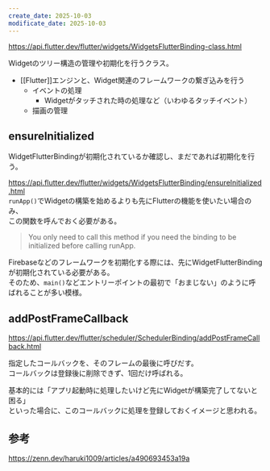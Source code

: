 ```yaml
---
create_date: 2025-10-03
modificate_date: 2025-10-03
---
```

<https://api.flutter.dev/flutter/widgets/WidgetsFlutterBinding-class.html>

Widgetのツリー構造の管理や初期化を行うクラス。

* [[Flutter]]エンジンと、Widget関連のフレームワークの繋ぎ込みを行う
    - イベントの処理
        - Widgetがタッチされた時の処理など（いわゆるタッチイベント）
    - 描画の管理

## ensureInitialized
WidgetFlutterBindingが初期化されているか確認し、まだであれば初期化を行う。  

<https://api.flutter.dev/flutter/widgets/WidgetsFlutterBinding/ensureInitialized.html>  
`runApp()`でWidgetの構築を始めるよりも先にFlutterの機能を使いたい場合のみ、  
この関数を呼んでおく必要がある。  
> You only need to call this method if you need the binding to be initialized before calling runApp.

Firebaseなどのフレームワークを初期化する際には、先にWidgetFlutterBindingが初期化されている必要がある。  
そのため、`main()`などエントリーポイントの最初で「おまじない」のように呼ばれることが多い模様。

## addPostFrameCallback
<https://api.flutter.dev/flutter/scheduler/SchedulerBinding/addPostFrameCallback.html>

指定したコールバックを、そのフレームの最後に呼びだす。  
コールバックは登録後に削除できず、1回だけ呼ばれる。

基本的には「アプリ起動時に処理したいけど先にWidgetが構築完了してないと困る」  
といった場合に、このコールバックに処理を登録しておくイメージと思われる。

## 参考
<https://zenn.dev/haruki1009/articles/a490693453a19a>